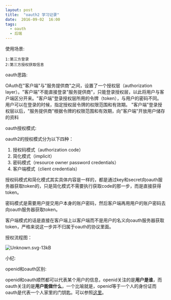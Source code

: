 ```yaml
---
layout: post
title:  "oauth2 学习记录"
date:  2016-09-02  16:00
tags:
  - oauth
  - 后端
---
```



使用场景:

    1:第三方登录
    2:第三方授权获取信息


oauth思路:

OAuth在"客户端"与"服务提供商"之间，设置了一个授权层（authorization layer）。"客户端"不能直接登录"服务提供商"，只能登录授权层，以此将用户与客户端区分开来。"客户端"登录授权层所用的令牌（token），与用户的密码不同。用户可以在登录的时候，指定授权层令牌的权限范围和有效期。
"客户端"登录授权层以后，"服务提供商"根据令牌的权限范围和有效期，向"客户端"开放用户储存的资料


oauth授权模式:

oauth2的授权模式分为以下四种：

 1. 授权码模式（authorization code）
 2. 简化模式（implicit）
 3. 密码模式（resource owner password credentials）
 4. 客户端模式（client credentials）

授权码模式和简化模式其实具体内容是一样的，都是通过key和secret向oauth服务器获取token的，只是简化模式不需要执行获取code的那一步，而是直接获得token。

密码模式是需要用户提交用户本身的账户密码，然后客户端再用用户的账户密码去向oauth服务器获取token。

客户端模式的话是直接在客户端上以客户端而不是用户的名义向oauth服务器获取token，严格来说这一步并不归属于oauth的协议里面。


授权流程图：

![Unknown.svg-13kB][1]

小纪:

openid和oauth区别:

openid和oauth顺然都可以代表某个用户的信息，openid关注的是**用户是谁**，而oauth关注的是**用户能做什么**，一个比喻就是，openid等于一个人的身份证而oauth是代表一个人家里的门钥匙。可以参照[这里][2]。


  [1]: http://static.zybuluo.com/l404864087/tv8tnjrwxz7ur1fx2o46156c/Unknown.svg
  [2]: http://cakebaker.42dh.com/2008/04/01/openid-versus-oauth-from-the-users-perspective/
